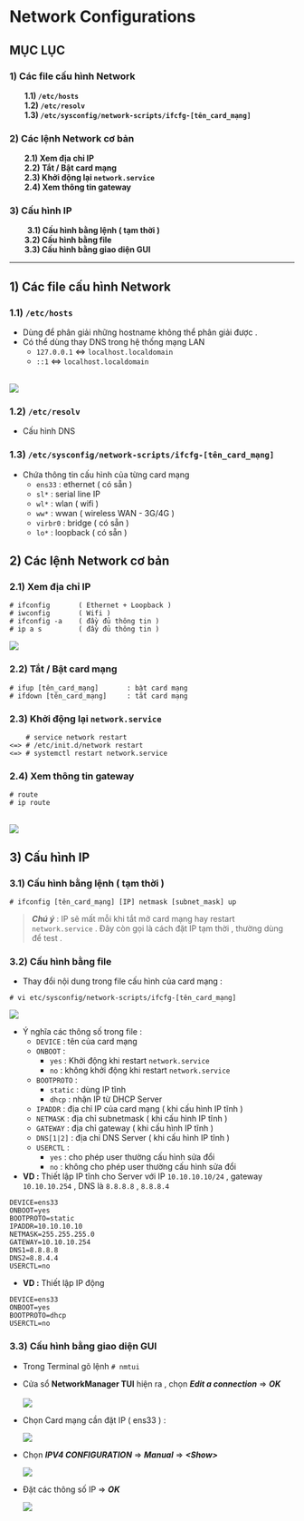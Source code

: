 # Network Configurations
## **MỤC LỤC**
### **1) Các file cấu hình Network**
**&nbsp;&nbsp;&nbsp;&nbsp;&nbsp;&nbsp;&nbsp;&nbsp;1.1) `/etc/hosts`**<br>
**&nbsp;&nbsp;&nbsp;&nbsp;&nbsp;&nbsp;&nbsp;&nbsp;1.2) `/etc/resolv`**<br> 
**&nbsp;&nbsp;&nbsp;&nbsp;&nbsp;&nbsp;&nbsp;&nbsp;1.3) `/etc/sysconfig/network-scripts/ifcfg-[tên_card_mạng]`**<br>
### **2) Các lệnh Network cơ bản**
**&nbsp;&nbsp;&nbsp;&nbsp;&nbsp;&nbsp;&nbsp;&nbsp;2.1) Xem địa chỉ IP**<br>
**&nbsp;&nbsp;&nbsp;&nbsp;&nbsp;&nbsp;&nbsp;&nbsp;2.2) Tắt / Bật card mạng**<br>
**&nbsp;&nbsp;&nbsp;&nbsp;&nbsp;&nbsp;&nbsp;&nbsp;2.3) Khởi động lại `network.service`**<br>
**&nbsp;&nbsp;&nbsp;&nbsp;&nbsp;&nbsp;&nbsp;&nbsp;2.4) Xem thông tin gateway**<br>
### **3) Cấu hình IP** 
&nbsp;&nbsp;&nbsp;&nbsp;&nbsp;&nbsp;&nbsp;&nbsp;**3.1) Cấu hình bằng lệnh ( tạm thời )** <br>
**&nbsp;&nbsp;&nbsp;&nbsp;&nbsp;&nbsp;&nbsp;&nbsp;3.2) Cấu hình bằng file** <br>
**&nbsp;&nbsp;&nbsp;&nbsp;&nbsp;&nbsp;&nbsp;&nbsp;3.3) Cấu hình bằng giao diện GUI** <br>

-------
## **1) Các file cấu hình Network**
### **1.1) `/etc/hosts`**
- Dùng để phân giải những hostname không thể phân giải được .
- Có thể dùng thay DNS trong hệ thống mạng LAN
    - `127.0.0.1` <=> `localhost.localdomain`
    - `::1` <=> `localhost.localdomain`<br><br>
<img src=https://i.imgur.com/4Mg2DpV.png>

### **1.2) `/etc/resolv`**
- Cấu hình DNS
### **1.3) `/etc/sysconfig/network-scripts/ifcfg-[tên_card_mạng]`**
- Chứa thông tin cấu hình của từng card mạng
    - `ens33` : ethernet ( có sẵn )
    - `sl*` : serial line IP
    - `wl*` : wlan ( wifi )
    - `ww*` : wwan ( wireless WAN - 3G/4G )
    - `virbr0` : bridge ( có sẵn )
    - `lo*` : loopback ( có sẵn )
## **2) Các lệnh Network cơ bản**
### **2.1) Xem địa chỉ IP**
```
# ifconfig       ( Ethernet + Loopback )
# iwconfig       ( Wifi )
# ifconfig -a    ( đầy đủ thông tin )
# ip a s         ( đầy đủ thông tin )
```
<img src=https://i.imgur.com/Bkm0Crs.png>

### **2.2) Tắt / Bật card mạng**
```
# ifup [tên_card_mạng]       : bật card mạng
# ifdown [tên_card_mạng]     : tắt card mạng
```
### **2.3) Khởi động lại `network.service`**
```
    # service network restart
<=> # /etc/init.d/network restart
<=> # systemctl restart network.service
```
### **2.4) Xem thông tin gateway**
```
# route
# ip route
```
<br>
    <img src=https://i.imgur.com/WOSYkSb.png>

## **3) Cấu hình IP**
### **3.1) Cấu hình bằng lệnh ( tạm thời )**
```
# ifconfig [tên_card_mạng] [IP] netmask [subnet_mask] up
```
> ***Chú ý*** : IP sẽ mất mỗi khi tắt mở card mạng hay restart `network.service` . Đây còn gọi là cách đặt IP tạm thời , thường dùng để test .
### **3.2) Cấu hình bằng file**
- Thay đổi nội dung trong file cấu hình của card mạng :
```
# vi etc/sysconfig/network-scripts/ifcfg-[tên_card_mạng]
```
<img src=https://i.imgur.com/Rbr32T6.png>

- Ý nghĩa các thông số trong file :
    - `DEVICE` : tên của card mạng
    - `ONBOOT` :
        - `yes` : Khởi động khi restart `network.service`
        - `no` : không khởi động khi restart `network.service`
    - `BOOTPROTO` : 
        - `static` : dùng IP tĩnh
        - `dhcp` : nhận IP từ DHCP Server
    - `IPADDR` : địa chỉ IP của card mạng ( khi cấu hình IP tĩnh )
    - `NETMASK` : địa chỉ subnetmask ( khi cấu hình IP tĩnh )
    - `GATEWAY` : địa chỉ gateway ( khi cấu hình IP tĩnh )
    - `DNS[1|2]` : địa chỉ DNS Server ( khi cấu hình IP tĩnh )
    - `USERCTL` :
        - `yes` : cho phép user thường cấu hình sửa đổi
        - `no` : không cho phép user thường cấu hình sửa đổi
- **VD :** Thiết lập IP tĩnh cho Server với IP `10.10.10.10/24` , gateway `10.10.10.254` , DNS là `8.8.8.8` , `8.8.8.4`
```
DEVICE=ens33
ONBOOT=yes
BOOTPROTO=static
IPADDR=10.10.10.10
NETMASK=255.255.255.0
GATEWAY=10.10.10.254
DNS1=8.8.8.8
DNS2=8.8.4.4
USERCTL=no
```
- **VD :** Thiết lập IP động
```
DEVICE=ens33
ONBOOT=yes
BOOTPROTO=dhcp
USERCTL=no
```
### **3.3) Cấu hình bằng giao diện GUI**
- Trong Terminal gõ lệnh `# nmtui`
- Cửa sổ **NetworkManager TUI** hiện ra , chọn ***Edit a connection*** => ***OK***<br><br>
    <img src=https://i.imgur.com/DmkBT3j.png>

- Chọn Card mạng cần đặt IP ( ens33 ) :

    <img src=https://i.imgur.com/17eijW6.png>

- Chọn ***IPV4 CONFIGURATION*** => ***Manual*** => ***&lt;Show&gt;***

    <img src=https://i.imgur.com/RSVrpJd.png>

- Đặt các thông số IP => ***OK***

    <img src=https://i.imgur.com/rbU1tFV.png>